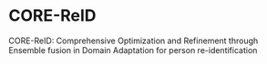 # CORE-ReID
CORE-ReID: Comprehensive Optimization and Refinement through Ensemble fusion in Domain Adaptation for person re-identification
